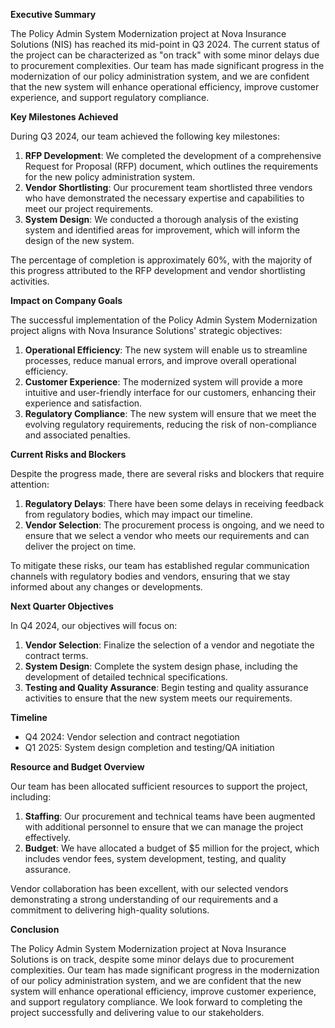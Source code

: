 **Executive Summary**

The Policy Admin System Modernization project at Nova Insurance Solutions (NIS) has reached its mid-point in Q3 2024. The current status of the project can be characterized as "on track" with some minor delays due to procurement complexities. Our team has made significant progress in the modernization of our policy administration system, and we are confident that the new system will enhance operational efficiency, improve customer experience, and support regulatory compliance.

**Key Milestones Achieved**

During Q3 2024, our team achieved the following key milestones:

1. **RFP Development**: We completed the development of a comprehensive Request for Proposal (RFP) document, which outlines the requirements for the new policy administration system.
2. **Vendor Shortlisting**: Our procurement team shortlisted three vendors who have demonstrated the necessary expertise and capabilities to meet our project requirements.
3. **System Design**: We conducted a thorough analysis of the existing system and identified areas for improvement, which will inform the design of the new system.

The percentage of completion is approximately 60%, with the majority of this progress attributed to the RFP development and vendor shortlisting activities.

**Impact on Company Goals**

The successful implementation of the Policy Admin System Modernization project aligns with Nova Insurance Solutions' strategic objectives:

1. **Operational Efficiency**: The new system will enable us to streamline processes, reduce manual errors, and improve overall operational efficiency.
2. **Customer Experience**: The modernized system will provide a more intuitive and user-friendly interface for our customers, enhancing their experience and satisfaction.
3. **Regulatory Compliance**: The new system will ensure that we meet the evolving regulatory requirements, reducing the risk of non-compliance and associated penalties.

**Current Risks and Blockers**

Despite the progress made, there are several risks and blockers that require attention:

1. **Regulatory Delays**: There have been some delays in receiving feedback from regulatory bodies, which may impact our timeline.
2. **Vendor Selection**: The procurement process is ongoing, and we need to ensure that we select a vendor who meets our requirements and can deliver the project on time.

To mitigate these risks, our team has established regular communication channels with regulatory bodies and vendors, ensuring that we stay informed about any changes or developments.

**Next Quarter Objectives**

In Q4 2024, our objectives will focus on:

1. **Vendor Selection**: Finalize the selection of a vendor and negotiate the contract terms.
2. **System Design**: Complete the system design phase, including the development of detailed technical specifications.
3. **Testing and Quality Assurance**: Begin testing and quality assurance activities to ensure that the new system meets our requirements.

**Timeline**

* Q4 2024: Vendor selection and contract negotiation
* Q1 2025: System design completion and testing/QA initiation

**Resource and Budget Overview**

Our team has been allocated sufficient resources to support the project, including:

1. **Staffing**: Our procurement and technical teams have been augmented with additional personnel to ensure that we can manage the project effectively.
2. **Budget**: We have allocated a budget of $5 million for the project, which includes vendor fees, system development, testing, and quality assurance.

Vendor collaboration has been excellent, with our selected vendors demonstrating a strong understanding of our requirements and a commitment to delivering high-quality solutions.

**Conclusion**

The Policy Admin System Modernization project at Nova Insurance Solutions is on track, despite some minor delays due to procurement complexities. Our team has made significant progress in the modernization of our policy administration system, and we are confident that the new system will enhance operational efficiency, improve customer experience, and support regulatory compliance. We look forward to completing the project successfully and delivering value to our stakeholders.